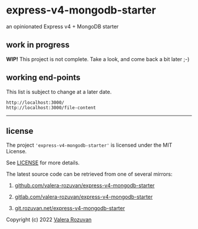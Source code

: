 # express-v4-mongodb-starter

an opinionated Express v4 + MongoDB starter

## work in progress

**WIP!** This project is not complete. Take a look, and come back a bit later ;-)

## working end-points

This list is subject to change at a later date.

```text
http://localhost:3000/
http://localhost:3000/file-content
```

---

## license

The project `'express-v4-mongodb-starter'` is licensed under the MIT License.

See [LICENSE](./LICENSE) for more details.

The latest source code can be retrieved from one of several mirrors:

1. [github.com/valera-rozuvan/express-v4-mongodb-starter](https://github.com/valera-rozuvan/express-v4-mongodb-starter)

2. [gitlab.com/valera-rozuvan/express-v4-mongodb-starter](https://gitlab.com/valera-rozuvan/express-v4-mongodb-starter)

3. [git.rozuvan.net/express-v4-mongodb-starter](https://git.rozuvan.net/express-v4-mongodb-starter)

Copyright (c) 2022 [Valera Rozuvan](https://valera.rozuvan.net/)
